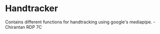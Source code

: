 # Handtracker

Contains different functions for handtracking using google's mediapipe. - Chirantan RDP 7C
